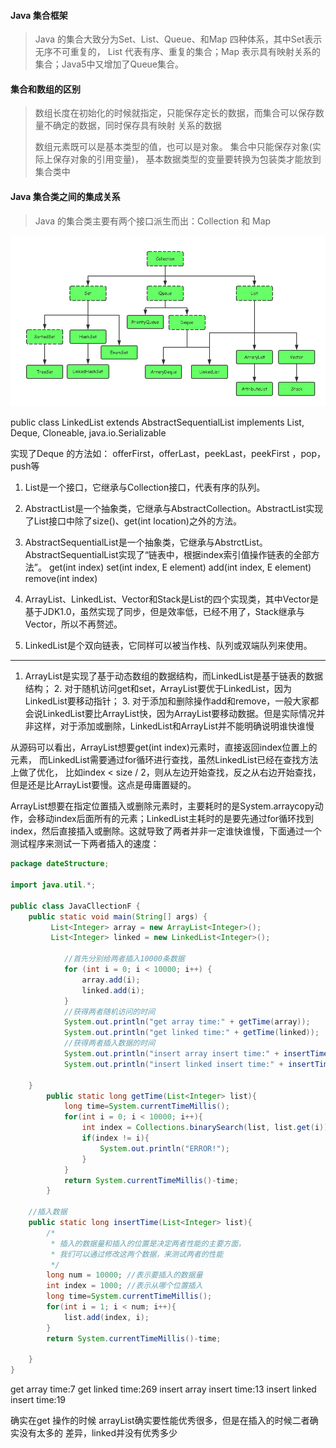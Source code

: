 #### Java 集合框架
> Java 的集合大致分为Set、List、Queue、和Map 四种体系，其中Set表示无序不可重复的，
> List 代表有序、重复的集合；Map 表示具有映射关系的集合；Java5中又增加了Queue集合。

#### 集合和数组的区别
> 数组长度在初始化的时候就指定，只能保存定长的数据，而集合可以保存数量不确定的数据，同时保存具有映射
> 关系的数据
>
> 数组元素既可以是基本类型的值，也可以是对象。 集合中只能保存对象(实际上保存对象的引用变量)，
> 基本数据类型的变量要转换为包装类才能放到集合类中
>
#### Java 集合类之间的集成关系
> Java 的集合类主要有两个接口派生而出：Collection 和 Map

![avatar](./pic/collection.png) 

public class LinkedList<E>
    extends AbstractSequentialList<E>
    implements List<E>, Deque<E>, Cloneable, java.io.Serializable
    

实现了Deque 的方法如：
    offerFirst，offerLast，peekLast，peekFirst ，pop，push等
    
1. List是一个接口，它继承与Collection接口，代表有序的队列。
2. AbstractList是一个抽象类，它继承与AbstractCollection。AbstractList实现了List接口中除了size()、get(int location)之外的方法。
3. AbstractSequentialList是一个抽象类，它继承与AbstrctList。AbstractSequentialList实现了“链表中，根据index索引值操作链表的全部方法”。
get(int index)
set(int index, E element)
add(int index, E element)
remove(int index)

4. ArrayList、LinkedList、Vector和Stack是List的四个实现类，其中Vector是基于JDK1.0，虽然实现了同步，但是效率低，已经不用了，Stack继承与Vector，所以不再赘述。
5. LinkedList是个双向链表，它同样可以被当作栈、队列或双端队列来使用。
---
1. ArrayList是实现了基于动态数组的数据结构，而LinkedList是基于链表的数据结构；
2. 对于随机访问get和set，ArrayList要优于LinkedList，因为LinkedList要移动指针；
3. 对于添加和删除操作add和remove，一般大家都会说LinkedList要比ArrayList快，因为ArrayList要移动数据。但是实际情况并非这样，对于添加或删除，LinkedList和ArrayList并不能明确说明谁快谁慢

从源码可以看出，ArrayList想要get(int index)元素时，直接返回index位置上的元素，
    而LinkedList需要通过for循环进行查找，虽然LinkedList已经在查找方法上做了优化，
    比如index < size / 2，则从左边开始查找，反之从右边开始查找，
    但是还是比ArrayList要慢。这点是毋庸置疑的。
    
ArrayList想要在指定位置插入或删除元素时，主要耗时的是System.arraycopy动作，会移动index后面所有的元素；LinkedList主耗时的是要先通过for循环找到index，然后直接插入或删除。这就导致了两者并非一定谁快谁慢，下面通过一个测试程序来测试一下两者插入的速度：

```java
package dateStructure;

import java.util.*;

public class JavaCllectionF {
    public static void main(String[] args) {
         List<Integer> array = new ArrayList<Integer>();
         List<Integer> linked = new LinkedList<Integer>();

            //首先分别给两者插入10000条数据
            for (int i = 0; i < 10000; i++) {
                array.add(i);
                linked.add(i);
            }
            //获得两者随机访问的时间
            System.out.println("get array time:" + getTime(array));
            System.out.println("get linked time:" + getTime(linked));
            //获得两者插入数据的时间
            System.out.println("insert array insert time:" + insertTime(array));
            System.out.println("insert linked insert time:" + insertTime(linked));

    }
        public static long getTime(List<Integer> list){
            long time=System.currentTimeMillis();
            for(int i = 0; i < 10000; i++){
                int index = Collections.binarySearch(list, list.get(i));
                if(index != i){
                    System.out.println("ERROR!");
                }
            }
            return System.currentTimeMillis()-time;
        }

    //插入数据
    public static long insertTime(List<Integer> list){
        /*
         * 插入的数据量和插入的位置是决定两者性能的主要方面，
         * 我们可以通过修改这两个数据，来测试两者的性能
         */
        long num = 10000; //表示要插入的数据量
        int index = 1000; //表示从哪个位置插入
        long time=System.currentTimeMillis();
        for(int i = 1; i < num; i++){
            list.add(index, i);
        }
        return System.currentTimeMillis()-time;

    }
}
```

get array time:7
get linked time:269
insert array insert time:13
insert linked insert time:19

确实在get 操作的时候 arrayList确实要性能优秀很多，但是在插入的时候二者确实没有太多的
差异，linked并没有优秀多少
